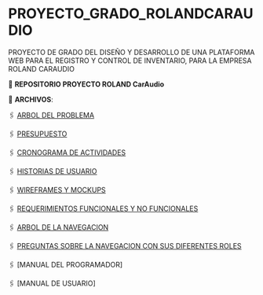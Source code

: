 # PROYECTO_GRADO_ROLANDCARAUDIO
PROYECTO DE GRADO DEL DISEÑO Y DESARROLLO DE UNA PLATAFORMA WEB PARA EL REGISTRO Y CONTROL DE INVENTARIO, PARA LA EMPRESA ROLAND CARAUDIO

:file_folder: **REPOSITORIO PROYECTO ROLAND CarAudio**

:paperclip: **ARCHIVOS**:

🖇️ [ARBOL DEL PROBLEMA](ARBOL_DEL_PROBLEMA_RCA.pdf)

🖇️ [PRESUPUESTO](PRESUPUESTO_RCA.pdf)

🖇️ [CRONOGRAMA DE ACTIVIDADES](CRONOGRAMA_DE_ACTIVIDADES_RCA.pdf)

🖇️ [HISTORIAS DE USUARIO](HISTORIAS_DE_USUARIO_RCA.pdf)

🖇️ [WIREFRAMES Y MOCKUPS](WIREFRAMES_Y_MOCUKUPS_RCA.pdf)

🖇️ [REQUERIMIENTOS FUNCIONALES Y NO FUNCIONALES](REQUERIMIENTOS_FUNCIONALES_Y_NO_FUNCIONALES.pdf)

🖇️ [ARBOL DE LA NAVEGACION](ARBOL_DE_LA_NAVEGACION_RCA.pdf)

🖇️ [PREGUNTAS SOBRE LA NAVEGACION CON SUS DIFERENTES ROLES](PREGUNTAS_DE_LA_NAVEGACION_ROLES_RCA.pdf)

🖇️ [MANUAL DEL PROGRAMADOR]

🖇️ [MANUAL DE USUARIO]
